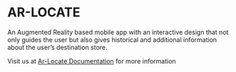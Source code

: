 # AR-LOCATE
An Augmented Reality based mobile app with an interactive design that not only guides the user but also gives historical and additional information about the user’s destination store.

Visit us at [Ar-Locate Documentation](https://rb.gy/ehr7td) for more information

